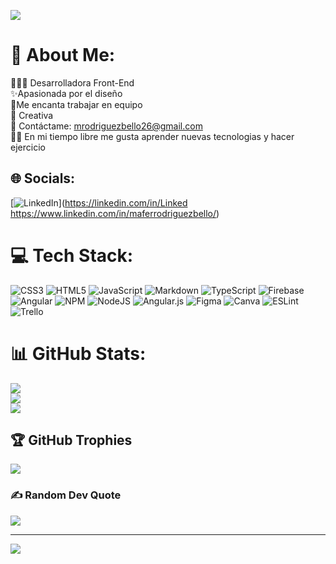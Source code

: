 ![](https://media.licdn.com/dms/image/D4E16AQENyibr3l1Pzw/profile-displaybackgroundimage-shrink_350_1400/0/1686435311647?e=1696464000&v=beta&t=jxOmrsac7jMNUi-ODnpdylYuu1b_M5NdEh64g4_ccIg)
# 💫 About Me:
👩🏻‍💻 Desarrolladora Front-End<br>✨Apasionada por el diseño<br>🤝Me encanta trabajar en equipo<br>🧠 Creativa<br>📲 Contáctame: mrodriguezbello26@gmail.com<br>💪🏻 En mi tiempo libre me gusta aprender nuevas tecnologias y hacer ejercicio


## 🌐 Socials:
[![LinkedIn](https://img.shields.io/badge/LinkedIn-%230077B5.svg?logo=linkedin&logoColor=white)](https://linkedin.com/in/Linked https://www.linkedin.com/in/maferrodriguezbello/) 

# 💻 Tech Stack:
![CSS3](https://img.shields.io/badge/css3-%231572B6.svg?style=for-the-badge&logo=css3&logoColor=white) ![HTML5](https://img.shields.io/badge/html5-%23E34F26.svg?style=for-the-badge&logo=html5&logoColor=white) ![JavaScript](https://img.shields.io/badge/javascript-%23323330.svg?style=for-the-badge&logo=javascript&logoColor=%23F7DF1E) ![Markdown](https://img.shields.io/badge/markdown-%23000000.svg?style=for-the-badge&logo=markdown&logoColor=white) ![TypeScript](https://img.shields.io/badge/typescript-%23007ACC.svg?style=for-the-badge&logo=typescript&logoColor=white) ![Firebase](https://img.shields.io/badge/firebase-%23039BE5.svg?style=for-the-badge&logo=firebase) ![Angular](https://img.shields.io/badge/angular-%23DD0031.svg?style=for-the-badge&logo=angular&logoColor=white) ![NPM](https://img.shields.io/badge/NPM-%23000000.svg?style=for-the-badge&logo=npm&logoColor=white) ![NodeJS](https://img.shields.io/badge/node.js-6DA55F?style=for-the-badge&logo=node.js&logoColor=white) ![Angular.js](https://img.shields.io/badge/angular.js-%23E23237.svg?style=for-the-badge&logo=angularjs&logoColor=white) 	![Figma](https://img.shields.io/badge/figma-%23F24E1E.svg?style=for-the-badge&logo=figma&logoColor=white) ![Canva](https://img.shields.io/badge/Canva-%2300C4CC.svg?style=for-the-badge&logo=Canva&logoColor=white) ![ESLint](https://img.shields.io/badge/ESLint-4B3263?style=for-the-badge&logo=eslint&logoColor=white) ![Trello](https://img.shields.io/badge/Trello-%23026AA7.svg?style=for-the-badge&logo=Trello&logoColor=white)
# 📊 GitHub Stats:
![](https://github-readme-stats.vercel.app/api?username=mfrb15&theme=radical&hide_border=true&include_all_commits=false&count_private=false)<br/>
![](https://github-readme-streak-stats.herokuapp.com/?user=mfrb15&theme=radical&hide_border=true)<br/>
![](https://github-readme-stats.vercel.app/api/top-langs/?username=mfrb15&theme=radical&hide_border=true&include_all_commits=false&count_private=false&layout=compact)

## 🏆 GitHub Trophies
![](https://github-profile-trophy.vercel.app/?username=mfrb15&theme=monokai&no-frame=true&no-bg=true&margin-w=4)

### ✍️ Random Dev Quote
![](https://quotes-github-readme.vercel.app/api?type=horizontal&theme=radical)

---
[![](https://visitcount.itsvg.in/api?id=mfrb15&icon=0&color=10)](https://visitcount.itsvg.in)

<!-- Proudly created with GPRM ( https://gprm.itsvg.in ) -->

